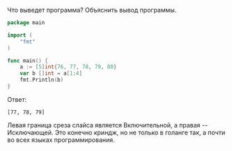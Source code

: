 Что выведет программа? Объяснить вывод программы.

```go
package main

import (
    "fmt"
)

func main() {
    a := [5]int{76, 77, 78, 79, 80}
    var b []int = a[1:4]
    fmt.Println(b)
}
```

Ответ:
```
[77, 78, 79]

```
Левая граница среза слайса является Включительной, а правая -- Исключающей. Это конечно криндж, но не только в голанге так, а почти во всех языках программирования.
